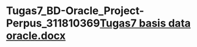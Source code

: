 # Tugas7_BD-Oracle_Project-Perpus_311810369[Tugas7 basis data oracle.docx](https://github.com/sitimariaulfa113/Tugas7_BD-Oracle_Project-Perpus_311810369/files/7904673/Tugas7.basis.data.oracle.docx)
